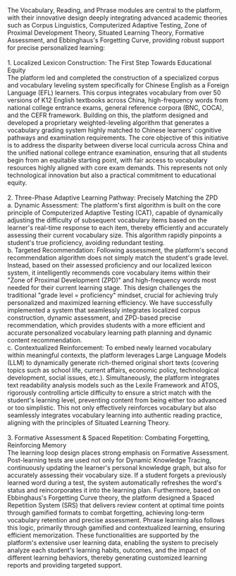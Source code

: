 The Vocabulary, Reading, and Phrase modules are central to the platform, with their innovative design deeply integrating advanced academic theories such as Corpus Linguistics, Computerized Adaptive Testing, Zone of Proximal Development Theory, Situated Learning Theory, Formative Assessment, and Ebbinghaus's Forgetting Curve, providing robust support for precise personalized learning: <br><br> 1. Localized Lexicon Construction: The First Step Towards Educational Equity<br> The platform led and completed the construction of a specialized corpus and vocabulary leveling system specifically for Chinese English as a Foreign Language (EFL) learners. This corpus integrates vocabulary from over 50 versions of K12 English textbooks across China, high-frequency words from national college entrance exams, general reference corpora (BNC, COCA), and the CEFR framework. Building on this, the platform designed and developed a proprietary weighted-leveling algorithm that generates a vocabulary grading system highly matched to Chinese learners' cognitive pathways and examination requirements. The core objective of this initiative is to address the disparity between diverse local curricula across China and the unified national college entrance examination, ensuring that all students begin from an equitable starting point, with fair access to vocabulary resources highly aligned with core exam demands. This represents not only technological innovation but also a practical commitment to educational equity.<br><br> 2. Three-Phase Adaptive Learning Pathway: Precisely Matching the ZPD<br>      a. Dynamic Assessment: The platform's first algorithm is built on the core principle of Computerized Adaptive Testing (CAT), capable of dynamically adjusting the difficulty of subsequent vocabulary items based on the learner's real-time response to each item, thereby efficiently and accurately assessing their current vocabulary size. This algorithm rapidly pinpoints a student's true proficiency, avoiding redundant testing.<br>      b. Targeted Recommendation: Following assessment, the platform's second recommendation algorithm does not simply match the student's grade level. Instead, based on their assessed proficiency and our localized lexicon system, it intelligently recommends core vocabulary items within their "Zone of Proximal Development (ZPD)" and high-frequency words most needed for their current learning stage. This design challenges the traditional "grade level = proficiency" mindset, crucial for achieving truly personalized and maximized learning efficiency. We have successfully implemented a system that seamlessly integrates localized corpus construction, dynamic assessment, and ZPD-based precise recommendation, which provides students with a more efficient and accurate personalized vocabulary learning path planning and dynamic content recommendation.<br>      c. Contextualized Reinforcement: To embed newly learned vocabulary within meaningful contexts, the platform leverages Large Language Models (LLM) to dynamically generate rich-themed original short texts (covering topics such as school life, current affairs, economic policy, technological development, social issues, etc.). Simultaneously, the platform integrates text readability analysis models such as the Lexile Framework and ATOS, rigorously controlling article difficulty to ensure a strict match with the student's learning level, preventing content from being either too advanced or too simplistic. This not only effectively reinforces vocabulary but also seamlessly integrates vocabulary learning into authentic reading practice, aligning with the principles of Situated Learning Theory.<br><br> 3. Formative Assessment & Spaced Repetition: Combating Forgetting, Reinforcing Memory<br> The learning loop design places strong emphasis on Formative Assessment. Post-learning tests are used not only for Dynamic Knowledge Tracing, continuously updating the learner's personal knowledge graph, but also for accurately assessing their vocabulary size. If a student forgets a previously learned word during a test, the system automatically refreshes the word's status and reincorporates it into the learning plan. Furthermore, based on Ebbinghaus's Forgetting Curve theory, the platform designed a Spaced Repetition System (SRS) that delivers review content at optimal time points through gamified formats to combat forgetting, achieving long-term vocabulary retention and precise assessment. Phrase learning also follows this logic, primarily through gamified and contextualized learning, ensuring efficient memorization. These functionalities are supported by the platform's extensive user learning data, enabling the system to precisely analyze each student's learning habits, outcomes, and the impact of different learning behaviors, thereby generating customized learning reports and providing targeted support.
